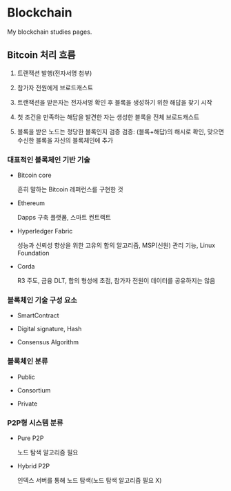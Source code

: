 # Blockchain
My blockchain studies pages.

## Bitcoin 처리 흐름

1. 트랜잭션 발행(전자서명 첨부)

2. 참가자 전원에게 브로드캐스트

3. 트랜잭션을 받은자는 전자서명 확인 후 블록을 생성하기 위한 해답을 찾기 시작

4. 첫 조건을 만족하는 해답을 발견한 자는 생성한 블록을 전체 브로드캐스트

5. 블록을 받은 노드는 정당한 블록인지 검증
검증: (블록+해답)의 해시로 확인, 맞으면 수신한 블록을 자신의 블록체인에 추가

### 대표적인 블록체인 기반 기술

- Bitcoin core

  흔히 말하는 Bitcoin 레퍼런스를 구현한 것

- Ethereum

  Dapps 구축 플랫폼, 스마트 컨트랙트

- Hyperledger Fabric

  성능과 신뢰성 향상을 위한 고유의 합의 알고리즘, MSP(신원) 관리 기능, Linux Foundation

- Corda

  R3 주도, 금융 DLT, 합의 형성에 초점, 참가자 전원이 데이터를 공유하지는 않음

### 블록체인 기술 구성 요소

- SmartContract

- Digital signature, Hash

- Consensus Algorithm

### 블록체인 분류

- Public

- Consortium

- Private

### P2P형 시스템 분류

- Pure P2P

  노드 탐색 알고리즘 필요

- Hybrid P2P

  인덱스 서버를 통해 노드 탐색(노드 탐색 알고리즘 필요 X)


